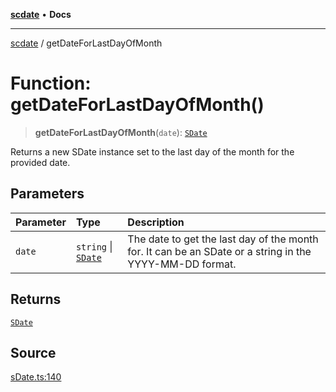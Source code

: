 [**scdate**](../README.md) • **Docs**

---

[scdate](../README.md) / getDateForLastDayOfMonth

# Function: getDateForLastDayOfMonth()

> **getDateForLastDayOfMonth**(`date`): [`SDate`](../classes/SDate.md)

Returns a new SDate instance set to the last day of the month for the
provided date.

## Parameters

| Parameter | Type                                       | Description                                                                                             |
| :-------- | :----------------------------------------- | :------------------------------------------------------------------------------------------------------ |
| `date`    | `string` \| [`SDate`](../classes/SDate.md) | The date to get the last day of the month for. It can be an SDate or a string in the YYYY-MM-DD format. |

## Returns

[`SDate`](../classes/SDate.md)

## Source

[sDate.ts:140](https://github.com/ericvera/scdate/blob/main/src/sDate.ts#L140)
